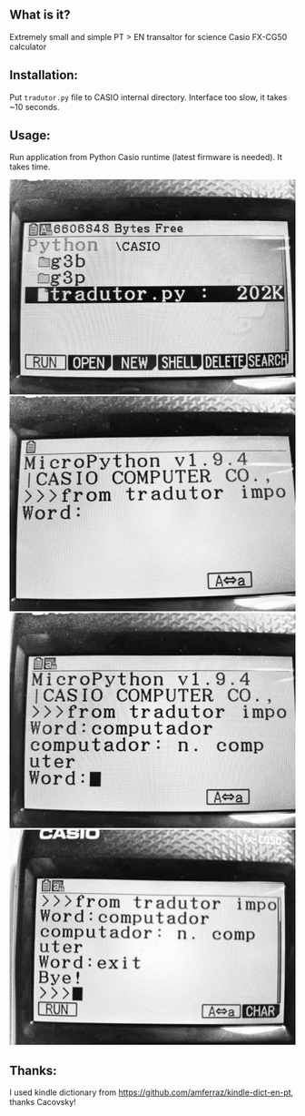 ## What is it?
Extremely small and simple PT > EN transaltor for science Casio FX-CG50 calculator

## Installation:
Put `tradutor.py` file to CASIO internal directory. Interface too slow, it takes ~10 seconds.

## Usage:
Run application from Python Casio runtime (latest firmware is needed). It takes time.

![File](demo/1.jpg "File")
![File](demo/2.jpg "First run")
![File](demo/3.jpg "Example")
![File](demo/4.jpg "Exit")

## Thanks:
I used kindle dictionary from https://github.com/amferraz/kindle-dict-en-pt, thanks Cacovsky!
